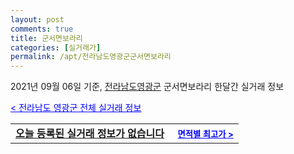 ```yaml
---
layout: post
comments: true
title: 군서면보라리
categories: [실거래가]
permalink: /apt/전라남도영광군군서면보라리
---
```


2021년 09월 06일 기준, <a href="/apt/전라남도영광군">전라남도영광군</a> 군서면보라리 한달간 실거래 정보

<a style="color: blue;" href="/apt/전라남도영광군">< 전라남도 영광군 전체 실거래 정보</a>
<!---- start ---->
<table>
  <tr>
    <td colspan="4" style="font-weight: bold;"><a href="/apt/전라남도영광군군서면보라리{name_without_space}">오늘 등록된 실거래 정보가 없습니다</a> &nbsp;&nbsp;&nbsp; <a style="color: blue; font-size: smaller;" href="/apt/전라남도영광군군서면보라리{name_without_space}">면적별 최고가 ></a></td>
  </tr>
    
</table>
<!---- end ---->
    